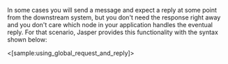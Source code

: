 <!--title:Request / Reply-->

In some cases you will send a message and expect a reply at some point from the downstream system, but you 
don't need the response right away and you don't care which node in your application handles the eventual reply. 
For that scenario, Jasper provides this functionality with the syntax shown below:

<[sample:using_global_request_and_reply]>

